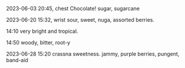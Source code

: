 2023-06-03
20:45, chest
Chocolate! sugar, sugarcane

2023-06-20
15:32, wrist
sour, sweet, nuga, assorted berries.

14:10
very bright and tropical.

14:50
woody, bitter, root-y

2023-06-28
15:20
crassna sweetness. jammy, purple berries, pungent, band-aid